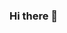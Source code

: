 ### Hi there 👋

<!--
**B3zkurt/b3zkurt** is a ✨ _special_ ✨ repository because its `README.md` (this file) appears on your GitHub profile.

Here are some ideas to get you started:

Pentest & Bug Bounty 
- 👯 I’m looking to collaborate on ...
İnstagram: @b3zkurt  Sorularınızı Sorabilirsiniz.
- 💬 Ask me about ...
İnstagram: @b3zkurt
- 📫 How to reach me: ...
